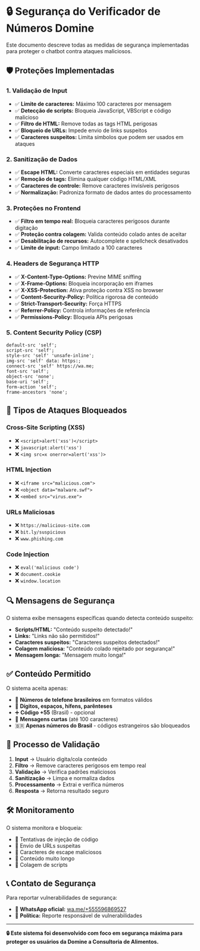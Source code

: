 # 🔒 Segurança do Verificador de Números Domine

Este documento descreve todas as medidas de segurança implementadas para proteger o chatbot contra ataques maliciosos.

## 🛡️ Proteções Implementadas

### **1. Validação de Input**
- ✅ **Limite de caracteres:** Máximo 100 caracteres por mensagem
- ✅ **Detecção de scripts:** Bloqueia JavaScript, VBScript e código malicioso
- ✅ **Filtro de HTML:** Remove todas as tags HTML perigosas
- ✅ **Bloqueio de URLs:** Impede envio de links suspeitos
- ✅ **Caracteres suspeitos:** Limita símbolos que podem ser usados em ataques

### **2. Sanitização de Dados**
- ✅ **Escape HTML:** Converte caracteres especiais em entidades seguras
- ✅ **Remoção de tags:** Elimina qualquer código HTML/XML
- ✅ **Caracteres de controle:** Remove caracteres invisíveis perigosos
- ✅ **Normalização:** Padroniza formato de dados antes do processamento

### **3. Proteções no Frontend**
- ✅ **Filtro em tempo real:** Bloqueia caracteres perigosos durante digitação
- ✅ **Proteção contra colagem:** Valida conteúdo colado antes de aceitar
- ✅ **Desabilitação de recursos:** Autocomplete e spellcheck desativados
- ✅ **Limite de input:** Campo limitado a 100 caracteres

### **4. Headers de Segurança HTTP**
- ✅ **X-Content-Type-Options:** Previne MIME sniffing
- ✅ **X-Frame-Options:** Bloqueia incorporação em iframes
- ✅ **X-XSS-Protection:** Ativa proteção contra XSS no browser
- ✅ **Content-Security-Policy:** Política rigorosa de conteúdo
- ✅ **Strict-Transport-Security:** Força HTTPS
- ✅ **Referrer-Policy:** Controla informações de referência
- ✅ **Permissions-Policy:** Bloqueia APIs perigosas

### **5. Content Security Policy (CSP)**
```
default-src 'self';
script-src 'self';
style-src 'self' 'unsafe-inline';
img-src 'self' data: https:;
connect-src 'self' https://wa.me;
font-src 'self';
object-src 'none';
base-uri 'self';
form-action 'self';
frame-ancestors 'none';
```

## 🚨 Tipos de Ataques Bloqueados

### **Cross-Site Scripting (XSS)**
- ❌ `<script>alert('xss')</script>`
- ❌ `javascript:alert('xss')`
- ❌ `<img src=x onerror=alert('xss')>`

### **HTML Injection**
- ❌ `<iframe src="malicious.com">`
- ❌ `<object data="malware.swf">`
- ❌ `<embed src="virus.exe">`

### **URLs Maliciosas**
- ❌ `https://malicious-site.com`
- ❌ `bit.ly/suspicious`
- ❌ `www.phishing.com`

### **Code Injection**
- ❌ `eval('malicious code')`
- ❌ `document.cookie`
- ❌ `window.location`

## 🔍 Mensagens de Segurança

O sistema exibe mensagens específicas quando detecta conteúdo suspeito:

- **Scripts/HTML:** "Conteúdo suspeito detectado!"
- **Links:** "Links não são permitidos!"
- **Caracteres suspeitos:** "Caracteres suspeitos detectados!"
- **Colagem maliciosa:** "Conteúdo colado rejeitado por segurança!"
- **Mensagem longa:** "Mensagem muito longa!"

## ✅ Conteúdo Permitido

O sistema aceita apenas:
- 📱 **Números de telefone brasileiros** em formatos válidos
- 🔢 **Dígitos, espaços, hífens, parênteses**
- ➕ **Código +55** (Brasil) - opcional
- 📝 **Mensagens curtas** (até 100 caracteres)
- 🇧🇷 **Apenas números do Brasil** - códigos estrangeiros são bloqueados

## 🔄 Processo de Validação

1. **Input** → Usuário digita/cola conteúdo
2. **Filtro** → Remove caracteres perigosos em tempo real
3. **Validação** → Verifica padrões maliciosos
4. **Sanitização** → Limpa e normaliza dados
5. **Processamento** → Extrai e verifica números
6. **Resposta** → Retorna resultado seguro

## 🛠️ Monitoramento

O sistema monitora e bloqueia:
- 🚫 Tentativas de injeção de código
- 🚫 Envio de URLs suspeitas
- 🚫 Caracteres de escape maliciosos
- 🚫 Conteúdo muito longo
- 🚫 Colagem de scripts

## 📞 Contato de Segurança

Para reportar vulnerabilidades de segurança:
- 📱 **WhatsApp oficial:** [wa.me/+555596869527](https://wa.me/+555596869527)
- 🔐 **Política:** Reporte responsável de vulnerabilidades

---

**🔒 Este sistema foi desenvolvido com foco em segurança máxima para proteger os usuários da Domine a Consultoria de Alimentos.** 